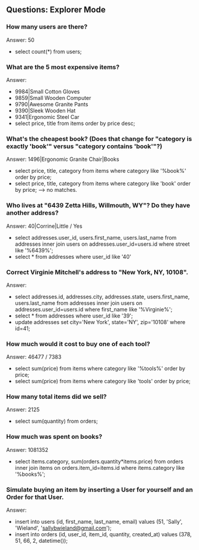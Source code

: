 ## Questions: Explorer Mode

### How many users are there? 
Answer: 50
* select count(*) from users;

### What are the 5 most expensive items?
Answer: 
* 9984|Small Cotton Gloves
* 9859|Small Wooden Computer
* 9790|Awesome Granite Pants
* 9390|Sleek Wooden Hat
* 9341|Ergonomic Steel Car 
* select price, title from items order by price desc;

### What's the cheapest book? (Does that change for "category is exactly 'book'" versus "category contains 'book'"?)
Answer: 1496|Ergonomic Granite Chair|Books
* select price, title, category  from items where category like '%book%' order by price;
* select price, title, category  from items where category like 'book' order by price; --> no matches.


### Who lives at "6439 Zetta Hills, Willmouth, WY"? Do they have another address?
Answer: 40|Corrine|Little / Yes
* select addresses.user_id, users.first_name, users.last_name from addresses inner join users on addresses.user_id=users.id where street like '%6439%';
* select * from addresses where user_id like '40'

### Correct Virginie Mitchell's address to "New York, NY, 10108".
Answer: 
* select addresses.id, addresses.city, addresses.state, users.first_name, users.last_name from addresses inner join users on addresses.user_id=users.id where first_name like '%Virginie%';
* select * from addresses where user_id like '39';
* update addresses set city='New York', state='NY', zip='10108' where id=41;

### How much would it cost to buy one of each tool?
Answer: 46477 / 7383
* select sum(price) from items where category like '%tools%' order by price;
* select sum(price) from items where category like 'tools' order by price;

### How many total items did we sell?
Answer: 2125
* select sum(quantity) from orders;

### How much was spent on books?
Answer: 1081352
* select items.category, sum(orders.quantity*items.price) from orders inner join items on orders.item_id=items.id where items.category like '%books%'; 

### Simulate buying an item by inserting a User for yourself and an Order for that User.
Answer:
* insert into users (id, first_name, last_name, email) values (51, 'Sally', 'Wieland', 'sallybwieland@gmail.com');
* insert into orders (id, user_id, item_id, quantity, created_at) values (378, 51, 66, 2, datetime());

